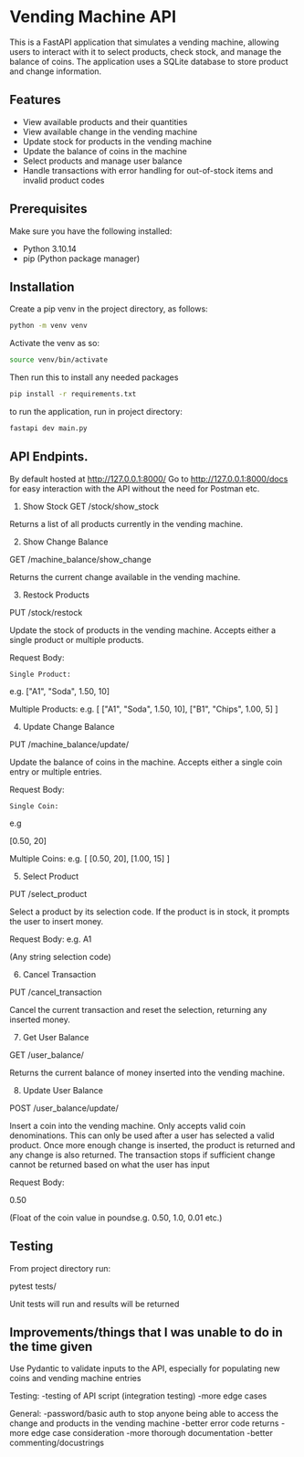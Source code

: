 # Vending Machine API

This is a FastAPI application that simulates a vending machine, allowing users to interact with it to select products, check stock, and manage the balance of coins. The application uses a SQLite database to store product and change information.

## Features

- View available products and their quantities
- View available change in the vending machine
- Update stock for products in the vending machine
- Update the balance of coins in the machine
- Select products and manage user balance
- Handle transactions with error handling for out-of-stock items and invalid product codes

## Prerequisites

Make sure you have the following installed:

- Python 3.10.14
- pip (Python package manager)

## Installation

Create a pip venv in the project directory, as follows:

```bash
python -m venv venv
```
Activate the venv as so:

```bash
source venv/bin/activate
```
Then run this to install any needed packages
```bash
pip install -r requirements.txt 
```
to run the application, run in project directory:

```bash
fastapi dev main.py
```


## API Endpints. 
By default hosted at http://127.0.0.1:8000/
Go to http://127.0.0.1:8000/docs for easy interaction with the API without the need for Postman etc.

1. Show Stock
GET /stock/show_stock

Returns a list of all products currently in the vending machine.

2. Show Change Balance

GET /machine_balance/show_change

Returns the current change available in the vending machine.

3. Restock Products

PUT /stock/restock

Update the stock of products in the vending machine. Accepts either a single product or multiple products.

Request Body:

    Single Product:
e.g.
["A1", "Soda", 1.50, 10]

Multiple Products:
e.g.
    [
        ["A1", "Soda", 1.50, 10],
        ["B1", "Chips", 1.00, 5]
    ]

4. Update Change Balance

PUT /machine_balance/update/

Update the balance of coins in the machine. Accepts either a single coin entry or multiple entries.

Request Body:

    Single Coin:
e.g

[0.50, 20]

Multiple Coins:
e.g.
    [
        [0.50, 20],
        [1.00, 15]
    ]

5. Select Product

PUT /select_product

Select a product by its selection code. If the product is in stock, it prompts the user to insert money.

Request Body:
 e.g.
A1

(Any string selection code)

6. Cancel Transaction

PUT /cancel_transaction

Cancel the current transaction and reset the selection, returning any inserted money.

7. Get User Balance

GET /user_balance/

Returns the current balance of money inserted into the vending machine.

8. Update User Balance

POST /user_balance/update/

Insert a coin into the vending machine. Only accepts valid coin denominations. 
This can only be used after a user has selected a valid product. Once more enough change is inserted,
the product is returned and any change is also returned. The transaction stops if sufficient change
cannot be returned based on what the user has input

Request Body:

0.50

(Float of the coin value in poundse.g. 0.50, 1.0, 0.01 etc.)


## Testing
From project directory run:

pytest tests/

Unit tests will run and results will be returned

## Improvements/things that I was unable to do in the time given
Use Pydantic to validate inputs to the API, especially for populating new coins 
and vending machine entries

Testing:
-testing of API script (integration testing)
-more edge cases

General:
-password/basic auth to stop anyone being able to access the change and products in the vending machine
-better error code returns
-more edge case consideration
-more thorough documentation
-better commenting/docustrings

